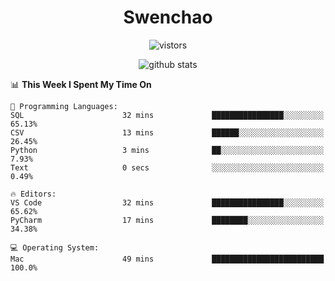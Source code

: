 <h1 align="center">Swenchao</h3>

<p align="center">
  <img src="https://visitor-badge.glitch.me/badge?page_id=Swenchao" alt="vistors" />
</p>

<p align="center">
  <img src="https://github-readme-stats.vercel.app/api?username=Swenchao&count_private=true&show_icons=true&theme=vue-dark&hide_title=true" alt="github stats" />
</p>

<!--START_SECTION:waka-->
📊 **This Week I Spent My Time On** 

```text
💬 Programming Languages: 
SQL                      32 mins             ████████████████░░░░░░░░░   65.13% 
CSV                      13 mins             ██████░░░░░░░░░░░░░░░░░░░   26.45% 
Python                   3 mins              ██░░░░░░░░░░░░░░░░░░░░░░░   7.93% 
Text                     0 secs              ░░░░░░░░░░░░░░░░░░░░░░░░░   0.49%

🔥 Editors: 
VS Code                  32 mins             ████████████████░░░░░░░░░   65.62% 
PyCharm                  17 mins             ████████░░░░░░░░░░░░░░░░░   34.38%

💻 Operating System: 
Mac                      49 mins             █████████████████████████   100.0%

```


<!--END_SECTION:waka-->
